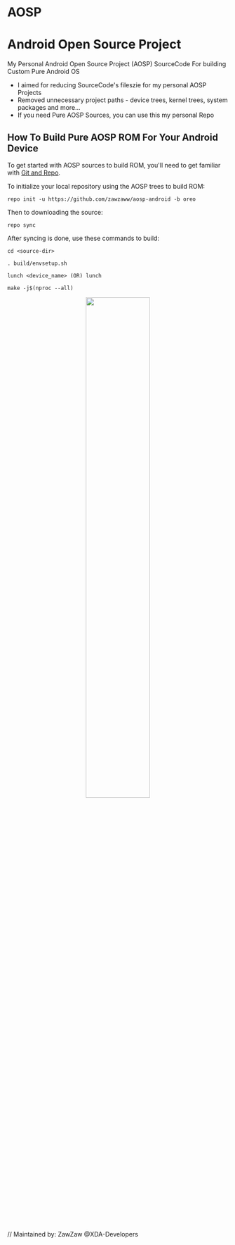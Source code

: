 # AOSP
# Android Open Source Project

My Personal Android Open Source Project (AOSP) SourceCode For building Custom Pure Android OS

- I aimed for reducing SourceCode's fileszie for my personal AOSP Projects
- Removed unnecessary project paths - device trees, kernel trees, system packages and more...
- If you need Pure AOSP Sources, you can use this my personal Repo



## How To Build Pure AOSP ROM For Your Android Device

To get started with AOSP sources to build ROM, you'll need to get
familiar with [Git and Repo](https://source.android.com/source/using-repo.html).


To initialize your local repository using the AOSP trees to build ROM:

    repo init -u https://github.com/zawzaww/aosp-android -b oreo


Then to downloading the source:

    repo sync


After syncing is done, use these commands to build:

    cd <source-dir>

    . build/envsetup.sh

    lunch <device_name> (OR) lunch

    make -j$(nproc --all)

<center><img src="http://androiddeveloper.galileo.edu/wp-content/uploads/2017/04/android-open-source-project-e1493408015792.png" height="54%" width="54%;"/></center>

// Maintained by: ZawZaw @XDA-Developers
